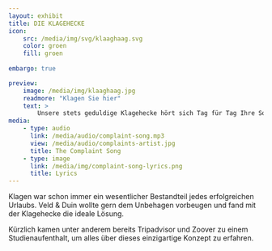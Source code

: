 ```yaml
---
layout: exhibit
title: DIE KLAGEHECKE
icon: 
    src: /media/img/svg/klaaghaag.svg
    color: groen
    fill: groen
    
embargo: true

preview: 
    image: /media/img/klaaghaag.jpg
    readmore: "Klagen Sie hier"
    text: >
        Unsere stets geduldige Klagehecke hört sich Tag für Tag Ihre Sorgen an.
media:
    - type: audio
      link: /media/audio/complaint-song.mp3
      view: /media/audio/complaints-artist.jpg
      title: The Complaint Song
    - type: image
      link: /media/img/complaint-song-lyrics.png
      title: Lyrics
---
```


Klagen war schon immer ein wesentlicher Bestandteil jedes erfolgreichen Urlaubs. Veld & Duin wollte gern dem Unbehagen vorbeugen und fand mit der Klagehecke die ideale Lösung. 

Kürzlich kamen unter anderem bereits Tripadvisor und Zoover zu einem Studienaufenthalt, um alles über dieses einzigartige Konzept zu erfahren.